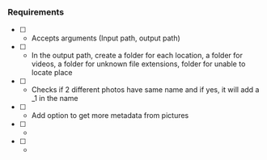 ### Requirements

- [ ] - Accepts arguments (Input path, output path)
- [ ] - In the output path, create a folder for each location, a folder for videos, a folder for unknown file extensions, folder for unable to locate place
- [ ] - Checks if 2 different photos have same name and if yes, it will add a _1 in the name
- [ ] - Add option to get more metadata from pictures
- [ ] - 
- [ ] - 